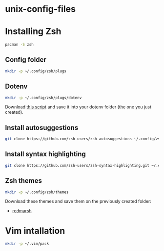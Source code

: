 # unix-config-files

# Installing Zsh
```Zsh
pacman -S zsh
```
## Config folder
```Zsh
mkdir -p ~/.config/zsh/plugs
```

## Dotenv
```Zsh
mkdir -p ~/.config/zsh/plugs/dotenv
```
Download [this script](https://github.com/ohmyzsh/ohmyzsh/blob/master/plugins/dotenv/dotenv.plugin.zsh) and save it into your dotenv folder (the one you just created). 

## Install autosuggestions
```Zsh
git clone https://github.com/zsh-users/zsh-autosuggestions ~/.config/zsh/plugs/zsh-autosuggestions
```

## Install syntax highlighting 
```Zsh
git clone https://github.com/zsh-users/zsh-syntax-highlighting.git ~/.config/zsh/plugs/zsh-syntax
```

## Zsh themes
```Zsh
mkdir -p ~/.config/zsh/themes
```
Download these themes and save them on the previously created folder:
* [redmarsh](./.config/zsh/themes/redmarsh.zsh)

# Vim intallation
```Zsh
mkdir -p ~/.vim/pack
```
